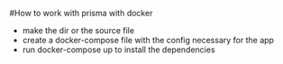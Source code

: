 #How to work with prisma with docker
- make the dir or the source file
- create a docker-compose file with the config necessary for the app
- run docker-compose up to install the dependencies
